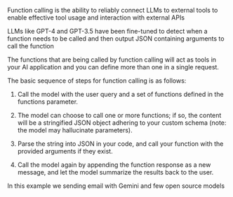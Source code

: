 Function calling is the ability to reliably connect LLMs to external tools to enable effective tool usage and interaction with external APIs

LLMs like GPT-4 and GPT-3.5 have been fine-tuned to detect when a function needs to be called and then output JSON containing arguments to call the function

The functions that are being called by function calling will act as tools in your AI application and you can define more than one in a single request.


The basic sequence of steps for function calling is as follows:
1. Call the model with the user query and a set of functions defined in the functions parameter.


2. The model can choose to call one or more functions; if so, the content will be a stringified JSON object adhering to your custom schema (note: the model may hallucinate parameters).


3. Parse the string into JSON in your code, and call your function with the provided arguments if they exist.


4. Call the model again by appending the function response as a new message, and let the model summarize the results back to the user.


In this example we sending email with Gemini and few open source models
